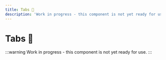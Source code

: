 ```yaml
---
title: Tabs 🔴
description: 'Work in progress - this component is not yet ready for use.'
---
```


# Tabs 🔴

:::warning
Work in progress - this component is not yet ready for use.
:::
